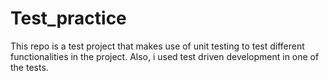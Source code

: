 # Test_practice
This repo is a test project that makes use of unit testing to test different functionalities in the project. Also, i used test driven development in one of the tests.

